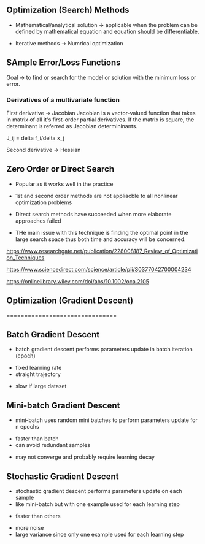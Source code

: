## Optimization (Search) Methods
- Mathematical/analytical solution -> applicable when the problem can be defined by mathematical equation and equation should be differentiable. 

- Iterative methods -> Numrical optimization

## SAmple Error/Loss Functions
Goal -> to find or search for the model or solution with the minimum loss or error. 

### Derivatives of a multivariate function


First derivative -> Jacobian
Jacobian is a vector-valued function that takes in matrix of all it's first-order partial derivatives.
If the matrix is square,  the determinant is referred as Jacobian determininants. 

J_ij = delta f_i/delta x_j

Second derivative -> Hessian

## Zero Order or Direct Search
- Popular as it works well in the practice
- 1st and second order methods are not appliacble to all
  nonlinear optimization problems

- Direct search methods have succeeded when more elaborate   
  approaches failed

- THe main issue with this technique is finding the optimal point in the large search space thus both time and accuracy will be concerned. 

https://www.researchgate.net/publication/228008187_Review_of_Optimization_Techniques


https://www.sciencedirect.com/science/article/pii/S0377042700004234

https://onlinelibrary.wiley.com/doi/abs/10.1002/oca.2105
## Optimization (Gradient Descent)
===============================

Batch Gradient Descent
----------------------

* batch gradient descent performs parameters update in batch iteration (epoch)
+ fixed learning rate
+ straight trajectory
- slow if large dataset

Mini-batch Gradient Descent
---------------------------

* mini-batch uses random mini batches to perform parameters update for n epochs
+ faster than batch
+ can avoid redundant samples
- may not converge and probably require learning decay

Stochastic Gradient Descent
---------------------------

* stochastic gradient descent performs parameters update on each sample
* like mini-batch but with one example used for each learning step
+ faster than others
- more noise
- large variance since only one example used for each learning step



